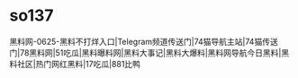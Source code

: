 # so137
黑料网-0625-黑料不打烊入口|Telegram频道传送门|74猫导航主站|74猫传送门|78黑料网|51吃瓜|黑料曝料网|黑料大事记|黑料大爆料|黑料网导航今日黑料|黑料社区|热门网红黑料|17吃瓜|881比鸭
